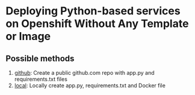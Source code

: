 # Deploying Python-based services on Openshift Without Any Template or Image

## Possible methods
1. [github](/github): Create a public github.com repo with app.py and requirements.txt files
2. [local](/local): Locally create app.py, requirements.txt and Docker file
